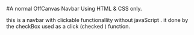 #A normal OffCanvas Navbar Using HTML & CSS only. </br>

this is a navbar with clickable functionallity without javaScript .
it done by the checkBox used as a click (checked ) function.
